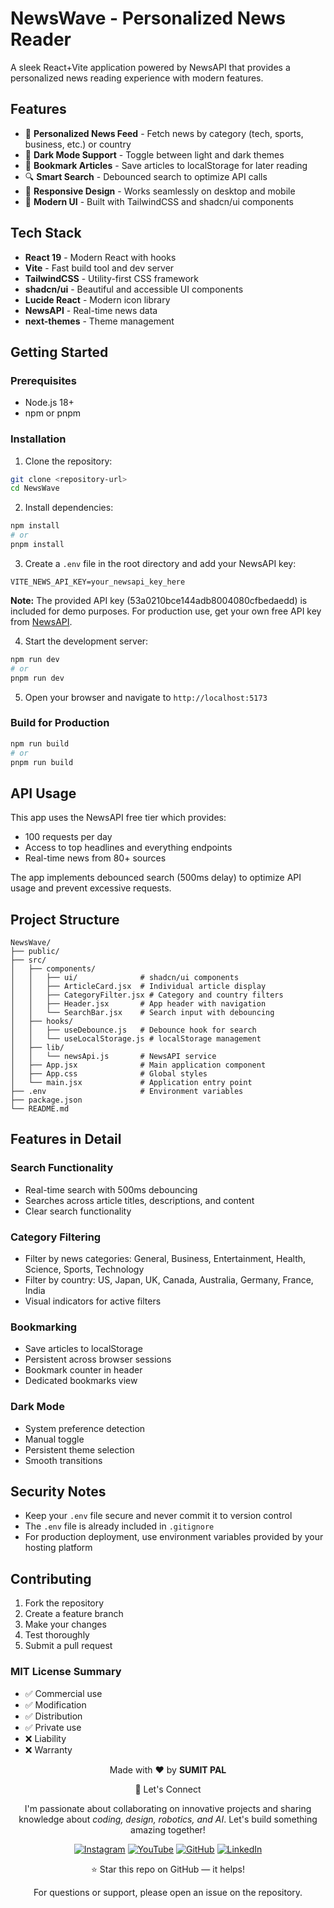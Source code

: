 # NewsWave - Personalized News Reader

A sleek React+Vite application powered by NewsAPI that provides a personalized news reading experience with modern features.

## Features

- 🌊 **Personalized News Feed** - Fetch news by category (tech, sports, business, etc.) or country
- 🌙 **Dark Mode Support** - Toggle between light and dark themes
- 🔖 **Bookmark Articles** - Save articles to localStorage for later reading
- 🔍 **Smart Search** - Debounced search to optimize API calls
- 📱 **Responsive Design** - Works seamlessly on desktop and mobile
- 🎨 **Modern UI** - Built with TailwindCSS and shadcn/ui components

## Tech Stack

- **React 19** - Modern React with hooks
- **Vite** - Fast build tool and dev server
- **TailwindCSS** - Utility-first CSS framework
- **shadcn/ui** - Beautiful and accessible UI components
- **Lucide React** - Modern icon library
- **NewsAPI** - Real-time news data
- **next-themes** - Theme management

## Getting Started

### Prerequisites

- Node.js 18+ 
- npm or pnpm

### Installation

1. Clone the repository:
```bash
git clone <repository-url>
cd NewsWave
```

2. Install dependencies:
```bash
npm install
# or
pnpm install
```

3. Create a `.env` file in the root directory and add your NewsAPI key:
```env
VITE_NEWS_API_KEY=your_newsapi_key_here
```

**Note:** The provided API key (53a0210bce144adb8004080cfbedaedd) is included for demo purposes. For production use, get your own free API key from [NewsAPI](https://newsapi.org/).

4. Start the development server:
```bash
npm run dev
# or
pnpm run dev
```

5. Open your browser and navigate to `http://localhost:5173`

### Build for Production

```bash
npm run build
# or
pnpm run build
```

## API Usage

This app uses the NewsAPI free tier which provides:
- 100 requests per day
- Access to top headlines and everything endpoints
- Real-time news from 80+ sources

The app implements debounced search (500ms delay) to optimize API usage and prevent excessive requests.

## Project Structure

```
NewsWave/
├── public/
├── src/
│   ├── components/
│   │   ├── ui/              # shadcn/ui components
│   │   ├── ArticleCard.jsx  # Individual article display
│   │   ├── CategoryFilter.jsx # Category and country filters
│   │   ├── Header.jsx       # App header with navigation
│   │   └── SearchBar.jsx    # Search input with debouncing
│   ├── hooks/
│   │   ├── useDebounce.js   # Debounce hook for search
│   │   └── useLocalStorage.js # localStorage management
│   ├── lib/
│   │   └── newsApi.js       # NewsAPI service
│   ├── App.jsx              # Main application component
│   ├── App.css              # Global styles
│   └── main.jsx             # Application entry point
├── .env                     # Environment variables
├── package.json
└── README.md
```

## Features in Detail

### Search Functionality
- Real-time search with 500ms debouncing
- Searches across article titles, descriptions, and content
- Clear search functionality

### Category Filtering
- Filter by news categories: General, Business, Entertainment, Health, Science, Sports, Technology
- Filter by country: US, Japan, UK, Canada, Australia, Germany, France, India
- Visual indicators for active filters

### Bookmarking
- Save articles to localStorage
- Persistent across browser sessions
- Bookmark counter in header
- Dedicated bookmarks view

### Dark Mode
- System preference detection
- Manual toggle
- Persistent theme selection
- Smooth transitions

## Security Notes

- Keep your `.env` file secure and never commit it to version control
- The `.env` file is already included in `.gitignore`
- For production deployment, use environment variables provided by your hosting platform

## Contributing

1. Fork the repository
2. Create a feature branch
3. Make your changes
4. Test thoroughly
5. Submit a pull request


### MIT License Summary
- ✅ Commercial use
- ✅ Modification
- ✅ Distribution
- ✅ Private use
- ❌ Liability
- ❌ Warranty


<div align="center">
<p>Made with ❤️ by <strong>SUMIT PAL</strong></p>

🌟 Let's Connect

I'm passionate about collaborating on innovative projects and sharing knowledge about *coding, design, robotics, and AI*. Let's build something amazing together!  

[![Instagram](https://img.icons8.com/fluency/48/instagram-new.png)](https://www.instagram.com/sumittech_360)  [![YouTube](https://img.icons8.com/fluency/48/youtube-play.png)](https://youtube.com/channel/UCiPxbNaC7dloVut6Jc5xHIQ)  [![GitHub](https://img.icons8.com/fluency/48/github.png)](https://github.com/InnovativeSumit)  [![LinkedIn](https://img.icons8.com/fluency/48/linkedin.png)](https://www.linkedin.com/in/sumit-pal-40511a339) 

⭐ Star this repo on GitHub — it helps!

<p>For questions or support, please open an issue on the repository.</p>
</div>



